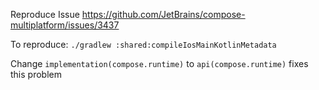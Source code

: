 Reproduce Issue https://github.com/JetBrains/compose-multiplatform/issues/3437

To reproduce: `./gradlew :shared:compileIosMainKotlinMetadata`

Change `implementation(compose.runtime)` to `api(compose.runtime)` fixes this problem
